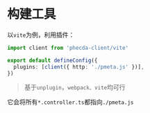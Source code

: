 




# 构建工具

以`vite`为例，利用插件：
```ts
import client from 'phecda-client/vite'

export default defineConfig({
  plugins: [client({ http: './pmeta.js' })],
})
```
> 基于`unplugin`，`webpack、vite`均可行


它会将所有`*.controller.ts`都指向`./pmeta.js`

